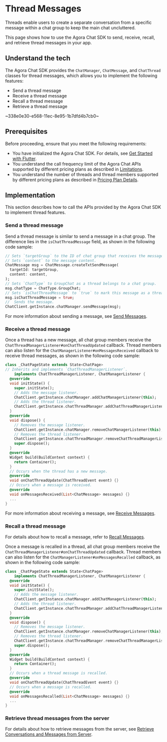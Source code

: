 # Thread Messages

Threads enable users to create a separate conversation from a specific message within a chat group to keep the main chat uncluttered.

This page shows how to use the Agora Chat SDK to send, receive, recall, and retrieve thread messages in your app.

## Understand the tech

The Agora Chat SDK provides the `ChatManager`, `ChatMessage`, and `ChatThread` classes for thread messages, which allows you to implement the following features:

- Send a thread message
- Receive a thread message
- Recall a thread message
- Retrieve a thread message

~338e0e30-e568-11ec-8e95-1b7dfd4b7cb0~

## Prerequisites

Before proceeding, ensure that you meet the following requirements:

- You have initialized the Agora Chat SDK. For details, see [Get Started with Flutter](./agora_chat_get_started_flutter).
- You understand the call frequency limit of the Agora Chat APIs supported by different pricing plans as described in [Limitations](./agora_chat_limitation).
- You understand the number of threads and thread members supported by different pricing plans as described in [Pricing Plan Details](./agora_chat_plan).

## Implementation

This section describes how to call the APIs provided by the Agora Chat SDK to implement thread features.

### Send a thread message

Send a thread message is similar to send a message in a chat group. The difference lies in the `isChatThreadMessage` field, as shown in the following code sample:

```dart
// Sets `targetGroup` to the ID of chat group that receives the message.
// Sets `content` to the message content.
ChatMessage msg = ChatMessage.createTxtSendMessage(
  targetId: targetGroup,
  content: content,
);
// Sets `ChatType` to GroupChat as a thread belongs to a chat group.
msg.chatType = ChatType.GroupChat;
// Sets `isChatThreadMessage` to `true` to mark this message as a thread message.
msg.isChatThreadMessage = true;
//  Sends the message.
ChatClient.getInstance.chatManager.sendMessage(msg);
```

For more information about sending a message, see [Send Messages](./agora_chat_send_receive_message_flutter#send-a-message).

### Receive a thread message

Once a thread has a new message, all chat group members receive the `ChatThreadManagerListener#onChatThreadUpdated` callback. Thread members can also listen for the `ChatManagerListener#onMessagesReceived` callback to receive thread messages, as shown in the following code sample:

```dart
class _ChatPageState extends State<ChatPage>
// Inherits and implements `ChatThreadManagerListener`.
    implements ChatThreadManagerListener, ChatManagerListener {
  @override
  void initState() {
    super.initState();
    // Adds the message listener.
    ChatClient.getInstance.chatManager.addChatManagerListener(this);
    // Adds the thread listener.
    ChatClient.getInstance.chatThreadManager.addChatThreadManagerListener(this);
  }
  @override
  void dispose() {
    // Removes the message listener.
    ChatClient.getInstance.chatManager.removeChatManagerListener(this);
    // Removes the thread listener.
    ChatClient.getInstance.chatThreadManager.removeChatThreadManagerListener(this);
    super.dispose();
  }
  @override
  Widget build(BuildContext context) {
    return Container();
  }
  // Occurs when the thread has a new message.
  @override
  void onChatThreadUpdate(ChatThreadEvent event) {}
  // Occurs when a message is received.
  @override
  void onMessagesReceived(List<ChatMessage> messages) {}
  ...
}
```

For more information about receiving a message, see [Receive Messages](./agora_chat_send_receive_message_flutter#receive-the-message).

### Recall a thread message

For details about how to recall a message, refer to [Recall Messages](./agora_chat_send_receive_message_flutter#recall-a-message).

Once a message is recalled in a thread, all chat group members receive the `ChatThreadManagerListener#onChatThreadUpdated` callback. Thread members can also listen for the `ChatManagerListener#onMessagesRecalled` callback, as shown in the following code sample:

```dart
class _ChatPageState extends State<ChatPage>
    implements ChatThreadManagerListener, ChatManagerListener {
  @override
  void initState() {
    super.initState();
    // Adds the message listener.
    ChatClient.getInstance.chatManager.addChatManagerListener(this);
    // Adds the thread listener.
    ChatClient.getInstance.chatThreadManager.addChatThreadManagerListener(this);
  }
  @override
  void dispose() {
    // Removes the message listener.
    ChatClient.getInstance.chatManager.removeChatManagerListener(this);
    // Removes the thread listener.
    ChatClient.getInstance.chatThreadManager.removeChatThreadManagerListener(this);
    super.dispose();
  }
  @override
  Widget build(BuildContext context) {
    return Container();
  }
  // Occurs when a thread message is recalled.
  @override
  void onChatThreadUpdate(ChatThreadEvent event) {}
  // Occurs when a message is recalled.
  @override
  void onMessagesRecalled(List<ChatMessage> messages) {}
  ...
}
```

### Retrieve thread messages from the server

For details about how to retrieve messages from the server, see [Retrieve Conversations and Messages from Server](./agora_chat_retrieve_message_flutter).